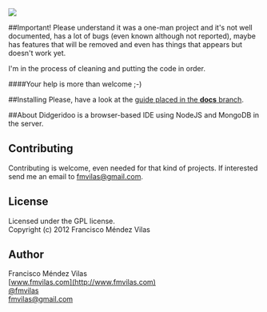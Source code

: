 <img src="https://raw.github.com/fmvilas/Didgeridoo-IDE/master/logo.png">

##Important!
Please understand it was a one-man project and it's not well documented, has a lot of bugs (even known although not reported), maybe has features that will be removed and even has things that appears but doesn't work yet.

I'm in the process of cleaning and putting the code in order.

####Your help is more than welcome ;-)

##Installing
Please, have a look at the [guide placed in the **docs** branch](https://github.com/fmvilas/Didgeridoo-IDE/tree/docs).

##About
Didgeridoo is a browser-based IDE using NodeJS and MongoDB in the server.

## Contributing
Contributing is welcome, even needed for that kind of projects. If interested send me an email to [fmvilas@gmail.com](mailto:fmvilas@gmail.com).

## License
Licensed under the GPL license.<br />
Copyright (c) 2012 Francisco Méndez Vilas

## Author
Francisco Méndez Vilas <br/>
[www.fmvilas.com](http://www.fmvilas.com) <br/>
[@fmvilas](http://www.twitter.com/fmvilas) <br/>
[fmvilas@gmail.com](mailto:fmvilas@gmail.com)

